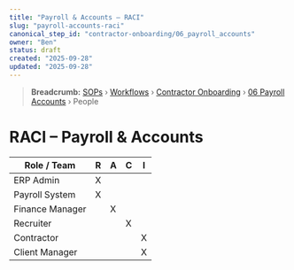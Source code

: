 ```yaml
---
title: "Payroll & Accounts – RACI"
slug: "payroll-accounts-raci"
canonical_step_id: "contractor-onboarding/06_payroll_accounts"
owner: "Ben"
status: draft
created: "2025-09-28"
updated: "2025-09-28"
---
```


> **Breadcrumb:** [SOPs](/docs/sop/README.md) › [Workflows](/docs/sop/workflow/README.md) › [Contractor Onboarding](../) › [06 Payroll Accounts](../06_payroll_accounts/README.md) › People


# RACI – Payroll & Accounts

| Role / Team     | R | A | C | I |
|-----------------|---|---|---|---|
| ERP Admin       | X |   |   |   |
| Payroll System  | X |   |   |   |
| Finance Manager |   | X |   |   |
| Recruiter       |   |   | X |   |
| Contractor      |   |   |   | X |
| Client Manager  |   |   |   | X |
